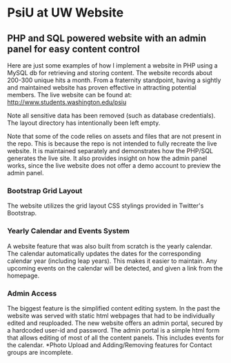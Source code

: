 # PsiU at UW Website
## PHP and SQL powered website with an admin panel for easy content control

Here are just some examples of how I implement a website in PHP using a MySQL db for retrieving and storing content. The website records about 200-300 unique hits a month. From a fraternity standpoint, having a sightly and maintained website has proven effective in attracting potential members. The live website can be found at: http://www.students.washington.edu/psiu

Note all sensitive data has been removed (such as database credentials). The layout directory has intentionally been left empty.

Note that some of the code relies on assets and files that are not present in the repo. This is because the repo is not intended to fully recreate the live website. It is maintained separately and demonstrates how the PHP/SQL generates the live site. It also provides insight on how the admin panel works, since the live website does not offer a demo account to preview the admin panel.

### Bootstrap Grid Layout
The website utilizes the grid layout CSS stylings provided in Twitter's Bootstrap.

### Yearly Calendar and Events System
A website feature that was also built from scratch is the yearly calendar. The calendar automatically updates the dates for the corresponding calendar year (including leap years). This makes it easier to maintain. Any upcoming events on the calendar will be detected, and given a link from the homepage.

### Admin Access
The biggest feature is the simplified content editing system. In the past the website was served with static html webpages that had to be individually edited and reuploaded. The new website offers an admin portal, secured by a hardcoded user-id and password.
The admin portal is a simple html form that allows editing of most of all the content panels. This includes events for the calendar. 
*Photo Upload and Adding/Removing features for Contact groups are incomplete.